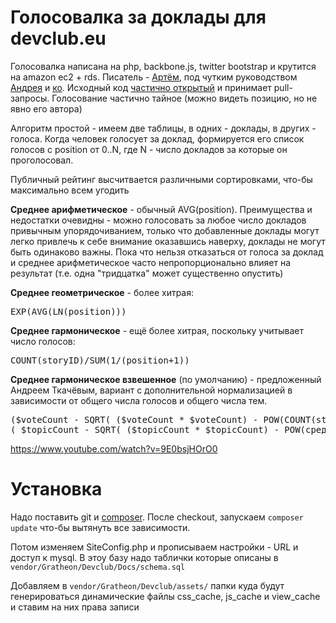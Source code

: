 Голосовалка за доклады для devclub.eu
=======
Голосовалка написана на php, backbone.js, twitter bootstrap и крутится на amazon ec2 + rds. Писатель -
		<a href="http://kurapov.name/">Артём</a>, под чутким руководством <a href="http://asolntsev.livejournal.com/">Андрея</a>
		и <a href="https://groups.google.com/forum/#!topic/devclub-eu/5wyj2vBdlgY">ко</a>. Исходный код
		<a href="https://github.com/Gratheon/devclub">частично открытый</a> и принимает
		pull-запросы. Голосование частично тайное (можно видеть позицию, но не явно его автора)

Алгоритм простой - имеем две
		таблицы, в одних - доклады, в других - голоса. Когда человек голосует за доклад, формируется его список
		голосов с position от 0..N, где N - число докладов за которые он проголосовал.

Публичный рейтинг высчитвается различными сортировками, что-бы максимально всем угодить

<strong>Среднее арифметическое</strong> - обычный AVG(position). Преимущества и недостатки очевидны - можно голосовать за любое число докладов привычным упорядочиванием, только
		что добавленные доклады могут легко привлечь к себе внимание оказавшись наверху, доклады не могут быть одинаково
		важны. Пока что нельзя отказаться от голоса за доклад и среднее арифметическое часто непропорционально влияет на
		результат (т.е. одна "тридцатка" может существенно опустить)
		
<strong>Среднее геометрическое</strong> - более хитрая: <pre>EXP(AVG(LN(position)))</pre>

<strong>Среднее гармоническое</strong> - ещё более хитрая, поскольку учитывает число голосов:
<pre>COUNT(storyID)/SUM(1/(position+1))</pre>

<strong>Среднее гармоническое взвешенное</strong> (по умолчанию) - предложенный Андреем Ткачёвым, вариант с дополнительной нормализацией в зависимости от общего числа голосов и общего числа тем.
<pre>($voteCount - SQRT( ($voteCount * $voteCount) - POW(COUNT(storyID),2) )) /
( $topicCount - SQRT( ($topicCount * $topicCount) - POW(среднее гармоническое,2)))</pre>

https://www.youtube.com/watch?v=9E0bsjHOrO0

Установка
======
Надо поставить git и <a href="http://getcomposer.org/download/">composer</a>. После checkout, запускаем `composer update` что-бы вытянуть все зависимости.

Потом изменяем SiteConfig.php и прописываем настройки - URL и доступ к mysql. В этоу базу надо таблички которые описаны в `vendor/Gratheon/Devclub/Docs/schema.sql`

Добавляем в `vendor/Gratheon/Devclub/assets/` папки куда будут генерироваться динамические файлы css_cache, js_cache и view_cache и ставим на них права записи
